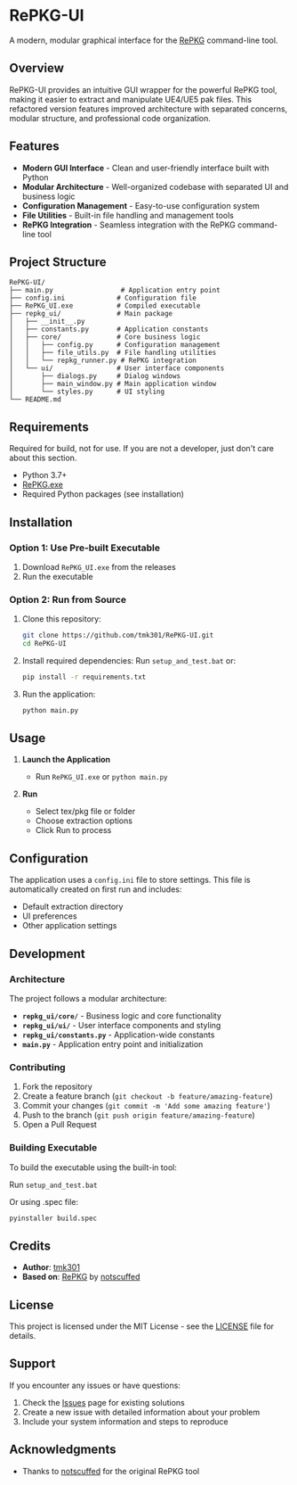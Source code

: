# RePKG-UI

A modern, modular graphical interface for the [RePKG](https://github.com/notscuffed/repkg) command-line tool.

## Overview

RePKG-UI provides an intuitive GUI wrapper for the powerful RePKG tool, making it easier to extract and manipulate UE4/UE5 pak files. This refactored version features improved architecture with separated concerns, modular structure, and professional code organization.

## Features

- **Modern GUI Interface** - Clean and user-friendly interface built with Python
- **Modular Architecture** - Well-organized codebase with separated UI and business logic
- **Configuration Management** - Easy-to-use configuration system
- **File Utilities** - Built-in file handling and management tools
- **RePKG Integration** - Seamless integration with the RePKG command-line tool

## Project Structure

```
RePKG-UI/
├── main.py                 # Application entry point
├── config.ini             # Configuration file
├── RePKG_UI.exe           # Compiled executable
├── repkg_ui/              # Main package
│   ├── __init__.py
│   ├── constants.py       # Application constants
│   ├── core/              # Core business logic
│   │   ├── config.py      # Configuration management
│   │   ├── file_utils.py  # File handling utilities
│   │   └── repkg_runner.py # RePKG integration
│   └── ui/                # User interface components
│       ├── dialogs.py     # Dialog windows
│       ├── main_window.py # Main application window
│       └── styles.py      # UI styling
└── README.md
```

## Requirements
Required for build, not for use. If you are not a developer, just don't care about this section.
- Python 3.7+
- [RePKG.exe](https://github.com/notscuffed/repkg)
- Required Python packages (see installation)

## Installation

### Option 1: Use Pre-built Executable
1. Download `RePKG_UI.exe` from the releases
2. Run the executable

### Option 2: Run from Source
1. Clone this repository:
   ```bash
   git clone https://github.com/tmk301/RePKG-UI.git
   cd RePKG-UI
   ```

2. Install required dependencies:
   Run `setup_and_test.bat` 
   or:
   ```bash
   pip install -r requirements.txt
   ```

3. Run the application:
   ```bash
   python main.py
   ```

## Usage

1. **Launch the Application**
   - Run `RePKG_UI.exe` or `python main.py`

2. **Run**
   - Select tex/pkg file or folder
   - Choose extraction options
   - Click Run to process

## Configuration

The application uses a `config.ini` file to store settings. This file is automatically created on first run and includes:

- Default extraction directory
- UI preferences
- Other application settings

## Development

### Architecture

The project follows a modular architecture:

- **`repkg_ui/core/`** - Business logic and core functionality
- **`repkg_ui/ui/`** - User interface components and styling
- **`repkg_ui/constants.py`** - Application-wide constants
- **`main.py`** - Application entry point and initialization

### Contributing

1. Fork the repository
2. Create a feature branch (`git checkout -b feature/amazing-feature`)
3. Commit your changes (`git commit -m 'Add some amazing feature'`)
4. Push to the branch (`git push origin feature/amazing-feature`)
5. Open a Pull Request

### Building Executable

To build the executable using the built-in tool:

Run `setup_and_test.bat`

Or using .spec file:

```bash
pyinstaller build.spec
```

## Credits

- **Author**: [tmk301](https://github.com/tmk301)
- **Based on**: [RePKG](https://github.com/notscuffed/repkg) by [notscuffed](https://github.com/notscuffed)

## License

This project is licensed under the MIT License - see the [LICENSE](LICENSE) file for details.

## Support

If you encounter any issues or have questions:

1. Check the [Issues](../../issues) page for existing solutions
2. Create a new issue with detailed information about your problem
3. Include your system information and steps to reproduce

## Acknowledgments

- Thanks to [notscuffed](https://github.com/notscuffed) for the original RePKG tool
